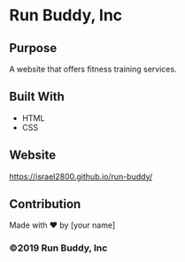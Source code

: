 # Run Buddy, Inc

## Purpose
A website that offers fitness training services. 

## Built With
* HTML
* CSS

## Website
https://israel2800.github.io/run-buddy/

## Contribution
Made with ❤️ by [your name]

### ©️2019 Run Buddy, Inc 